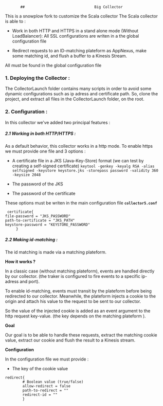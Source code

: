 
	       ##                                Big Collector
This is a snowplow fork to customize the Scala collector 
The Scala collector is able to :
* Work in both HTTP and HTTPS in a stand alone mode (Without LoadBalancer): All SSL configurations are writen in a the global configuration file

	
* Redirect requests to an ID-matching plateform as AppNexus, make some matching id, and flush a buffer to a Kinesis Stream.

 All must be found in the global configuration file


### 1. Deploying the Collector :
The CollectorLaunch folder contains many scripts in order to avoid some dynamic configurations such as ip adress and certificate path.
So, clone the project, and extract all files in the CollectorLaunch folder, on the root.

### 2. Configuration : 
In this collector we've added two principal features :
##### 2.1  Working in both HTTP/HTTPS :

As a default behavior, this collector works in a http mode. To enable https we must provide one file and 3 options : 


  * A certificate file in a JKS (Java-Key-Store) format (we can test by creating a self-signed certificate)
`keytool -genkey -keyalg RSA -alias selfsigned -keystore keystore.jks -storepass password -validity 360 -keysize 2048`
  * The password of the JKS 

  * The password of the certificate
  
These options must be writen in the main configuration file **`collector5.conf`**

```     
 certificate{
file-password = "JKS_PASSWORD"
path-to-certificate = "JKS_PATH"
keystore-password = "KEYSTORE_PASSWORD"
     } 
```




##### 2.2 Making id-matching :
The id matching is made via a matching plateform.

**How it works ?**

In a classic case (without matching plateform), events are handled directly by our collector. (the traker is configured to fire events to a specific ip-adress and port).

To enable id-matching, events must transit by the plateform before being redirected to our collector. Meanwhile, the plateform injects a cookie to the origin and attach his value to the request to be sent to our collector.

So the value of the injected cookie is added as an event argument to the http request key-value.
(the key depends on the matching plateform ).

**Goal**

Our goal is to be able to handle these requests, extract the matching cookie value, extract our cookie and flush the result to a Kinesis stream.


**Configuration**

In the configuration file we must provide :

* The key of the cookie value

```
redirect{
        # Boolean value (true/false)
        allow-redirect = false
        path-to-redirect = ""
        redirect-id = ""
        }
```



 
